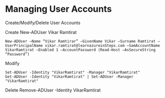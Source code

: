 # Managing User Accounts

 Create/Modify/Delete User Accounts

  Create
    New-ADUser Vikar Ramtirat
    
    New-ADUser –Name “Vikar Ramtirar” –GivenName Vikar –Surname Ramtirat –UserPrincipalName vikar.ramtirat@learnazureinSteps.com –SamAccountName VikarRamtirat –Enabled 1 –AccountPassword (Read-Host –AsSecureString “Password”)

  Modify

    Set-ADUser -Identity "VikarRamtirat" -Manager "VikarRamtirat"
    Get-ADUser -Identity "VikarRamtirat" | Set-ADUser -Manager "VikarRamtirat"

  Delete
    Remove-ADUser -Identity VikarRamtirat
